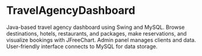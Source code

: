 # TravelAgencyDashboard
Java-based travel agency dashboard using Swing and MySQL. Browse destinations, hotels, restaurants, and packages, make reservations, and visualize bookings with JFreeChart. Admin panel manages clients and data. User-friendly interface connects to MySQL for data storage.
